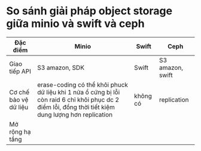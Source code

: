 # So sánh giải pháp object storage giữa minio và swift và ceph


Đặc điểm                |Minio                              |Swift                                    |Ceph
------------------------|-----------------------------------|-----------------------------------------|----------------------------------------
Giao tiếp API           |S3 amazon, SDK                     |Swift                                    |S3 amazon, swift
Cơ chế bảo vệ dữ liệu   |erase-coding có thể khôi phuck dữ liệu khi 1 nửa ổ cứng bị lỗi còn raid 6 chỉ khôi phục dc 2 điểm lỗi, đồng thời tiết kiệm dung lượng hơn replication            |không có                     |replication
Mở rộng hạ tầng         |
